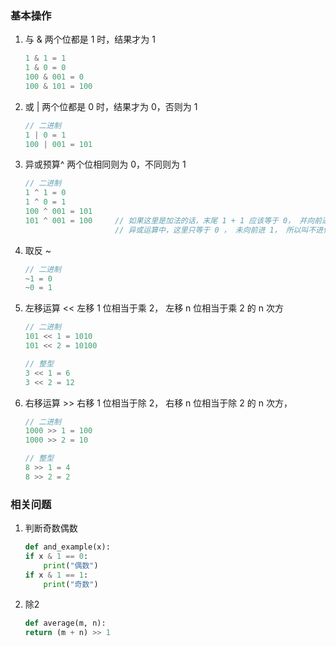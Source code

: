 

### 基本操作

1. 与 &  两个位都是 1 时，结果才为 1
    ```js
    1 & 1 = 1
    1 & 0 = 0
    100 & 001 = 0
    100 & 101 = 100
    ```
2. 或 |  两个位都是 0 时，结果才为 0，否则为 1
    ```js
    // 二进制
    1 | 0 = 1
    100 | 001 = 101
    ```
3. 异或预算^  两个位相同则为 0，不同则为 1
    ```js
    // 二进制
    1 ^ 1 = 0
    1 ^ 0 = 1
    100 ^ 001 = 101
    101 ^ 001 = 100     // 如果这里是加法的话，末尾 1 + 1 应该等于 0， 并向前进 1
                        // 异或运算中，这里只等于 0 ， 未向前进 1， 所以叫不进位加法

    ```
4. 取反 ~ 
    ```js
    // 二进制
    ~1 = 0
    ~0 = 1
    ```
5. 左移运算 <<   左移 1 位相当于乘 2， 左移 n 位相当于乘 2 的 n 次方
    ```js
    // 二进制
    101 << 1 = 1010
    101 << 2 = 10100

    // 整型
    3 << 1 = 6
    3 << 2 = 12
    ```
6. 右移运算 >> 右移 1 位相当于除 2， 右移 n 位相当于除 2 的 n 次方，
    ```js
    // 二进制
    1000 >> 1 = 100
    1000 >> 2 = 10

    // 整型
    8 >> 1 = 4
    8 >> 2 = 2
    ```

### 相关问题

1. 判断奇数偶数
    ```py
    def and_example(x):
    if x & 1 == 0:
        print("偶数")
    if x & 1 == 1:
        print("奇数")
    ```

2. 除2
    ```py
    def average(m, n):
    return (m + n) >> 1
    ```